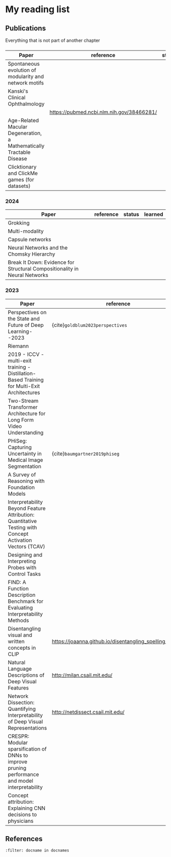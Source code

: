 # My reading list

## Publications

Everything that is not part of another chapter


### 
| Paper | reference | status | learned |
|---|---|---|---|
| Spontaneous evolution of modularity and network motifs |
| Kanski's Clinical Ophthalmology |
| | https://pubmed.ncbi.nlm.nih.gov/38466281/
| Age-Related Macular Degeneration, a Mathematically Tractable Disease 
| Clicktionary and ClickMe games (for datasets) |


### 2024
| Paper | reference | status | learned |
|---|---|---|---|
| Grokking |
| Multi-modality |
| Capsule networks |
| Neural Networks and the Chomsky Hierarchy |
| Break It Down: Evidence for Structural Compositionality in Neural Networks |


### 2023
| Paper | reference | status | learned |
|---|---|---|---|
| Perspectives on the State and Future of Deep Learning--2023 | {cite}`goldblum2023perspectives` | todo ||
| Riemann || todo | |
| 2019 - ICCV - multi-exit training - Distillation-Based Training for Multi-Exit Architectures || todo ||
| Two-Stream Transformer Architecture for Long Form Video Understanding | | done | spatial and temporal transformer architecture, for video analysis |
| PHiSeg: Capturing Uncertainty in Medical Image Segmentation | {cite}`baumgartner2019phiseg` | done | uncertainty in segmentation |
| A Survey of Reasoning with Foundation Models ||||
| Interpretability Beyond Feature Attribution: Quantitative Testing with Concept Activation Vectors (TCAV) ||||
| Designing and Interpreting Probes with Control Tasks ||||
| FIND: A Function Description Benchmark for Evaluating Interpretability Methods ||||
| Disentangling visual and written concepts in CLIP | https://joaanna.github.io/disentangling_spelling_in_clip/ |||
| Natural Language Descriptions of Deep Visual Features | http://milan.csail.mit.edu/ |||
| Network Dissection: Quantifying Interpretability of Deep Visual Representations | http://netdissect.csail.mit.edu/ |||
| CRESPR: Modular sparsification of DNNs to improve pruning performance and model interpretability ||||
| Concept attribution: Explaining CNN decisions to physicians ||||





## References
```{bibliography}
:filter: docname in docnames
```